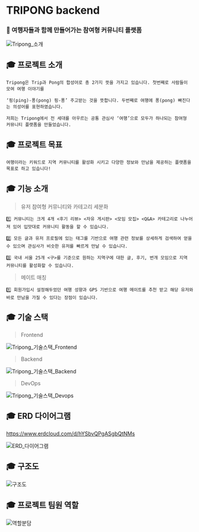 # TRIPONG backend
### 🎒 여행자들과 함께 만들어가는 참여형 커뮤니티 플랫폼
![Tripong_소개](https://user-images.githubusercontent.com/85857565/188277573-85e93cb4-f061-4c7b-a9af-27b88bc08535.png)

## 🎓 프로젝트 소개
```
Tripong은 Trip과 Pong의 합성어로 총 2가지 뜻을 가지고 있습니다. 첫번째로 사람들이 모여 여행 이야기를 

‘핑(ping)-퐁(pong) 핑-퐁’ 주고받는 것을 뜻합니다. 두번째로 여행에 퐁(pong) 빠진다는 의성어를 표현하였습니다.

저희는 Tripong에서 전 세대를 아우르는 공통 관심사 ‘여행’으로 모두가 하나되는 참여형 커뮤니티 플랫폼을 만들었습니다. 
```

## 🎓 프로젝트 목표

```
여행이라는 키워드로 지역 커뮤니티를 활성화 시키고 다양한 정보와 만남을 제공하는 플랫폼을 목표로 하고 있습니다!
```


## 🎓 기능 소개 

> 유저 참여형 커뮤니티와 카테고리 세분화 

```
1️⃣ 커뮤니티는 크게 4개 <후기 리뷰> <자유 게시판> <모임 모집> <Q&A> 카테고리로 나누어져 있어 입맛대로 커뮤니티 활동을 할 수 있습니다. 

2️⃣ 모든 글과 유저 프로필에 있는 태그를 기반으로 여행 관련 정보를 상세하게 검색하여 얻을 수 있으며 관심사가 비슷한 유저를 빠르게 만날 수 있습니다.

3️⃣ 국내 서울 25개 <구>를 기준으로 원하는 지역구에 대한 글, 후기, 번개 모임으로 지역 커뮤니티를 활성화할 수 있습니다.
```

> 메이트 매칭 

```
1️⃣ 회원가입시 설정해두었던 여행 성향과 GPS 기반으로 여행 메이트를 추천 받고 해당 유저와 바로 만남을 가질 수 있다는 장점이 있습니다.
```


## 🎓 기술 스택

> Frontend

![Tripong_기술스택_Frontend](https://user-images.githubusercontent.com/85857565/188465248-c2645bf4-2916-4001-96ba-1d26351612fc.png)

> Backend

![Tripong_기술스택_Backend](https://user-images.githubusercontent.com/85857565/188464056-2fe2c266-cf76-410c-b6d1-6f42bd8f9c89.png)

> DevOps 

![Tripong_기술스택_Devops](https://user-images.githubusercontent.com/85857565/188468639-fd727f47-6ad2-4c51-964e-e9df7d47f679.png)

## 🎓 ERD 다이어그램

https://www.erdcloud.com/d/hYSbvQPgASgbQtNMs

![ERD_다이어그램](https://user-images.githubusercontent.com/85857565/188468739-0222c578-97ca-42b9-b20d-3f3430fe0cd2.png)


## 🎓 구조도

![구조도](https://user-images.githubusercontent.com/85857565/188468976-660121cd-32ae-48eb-94a4-a5308528ecc1.png)

## 🎓 프로젝트 팀원 역할

![역할분담](https://user-images.githubusercontent.com/85857565/188479811-2dfa040c-19d4-45ff-9749-b08f2a9d1646.png)






